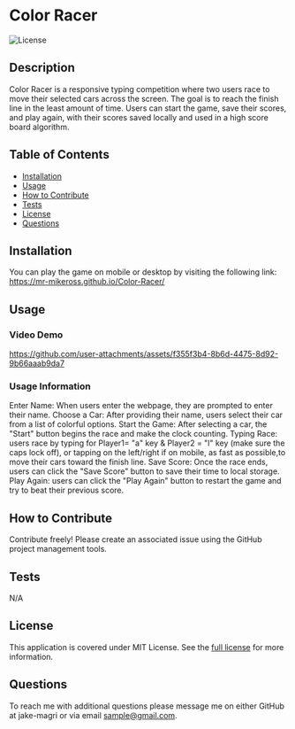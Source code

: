 # Color Racer
![License](https://img.shields.io/badge/MIT%20License-purple)

## Description

Color Racer is a responsive typing competition where two users race to move their selected cars across the screen. The goal is to reach the finish line in the least amount of time. Users can start the game, save their scores, and play again, with their scores saved locally and used in a high score board algorithm.

## Table of Contents

- [Installation](#installation)
- [Usage](#usage)
- [How to Contribute](#how-to-contribute)
- [Tests](#tests)
- [License](#license)
- [Questions](#questions)

## Installation

You can play the game on mobile or desktop by visiting the following link: https://mr-mikeross.github.io/Color-Racer/

## Usage

### Video Demo
https://github.com/user-attachments/assets/f355f3b4-8b6d-4475-8d92-9b66aaab9da7

### Usage Information
Enter Name: When users enter the webpage, they are prompted to enter their name. Choose a Car: After providing their name, users select their car from a list of colorful options. Start the Game: After selecting a car, the "Start" button begins the race and make the clock counting. Typing Race: users race by typing for Player1= "a" key & Player2 = "l" key (make sure the caps lock off), or tapping on the left/right if on mobile, as fast as possible,to move their cars toward the finish line. Save Score: Once the race ends, users can click the "Save Score" button to save their time to local storage. Play Again: users can click the "Play Again" button to restart the game and try to beat their previous score.

## How to Contribute

Contribute freely! Please create an associated issue using the GitHub project management tools.

## Tests

N/A

## License
This application is covered under MIT License.
See the [full license](https://opensource.org/licenses/MIT) for more information.

## Questions

To reach me with additional questions please message me on either GitHub at jake-magri or via email sample@gmail.com.
